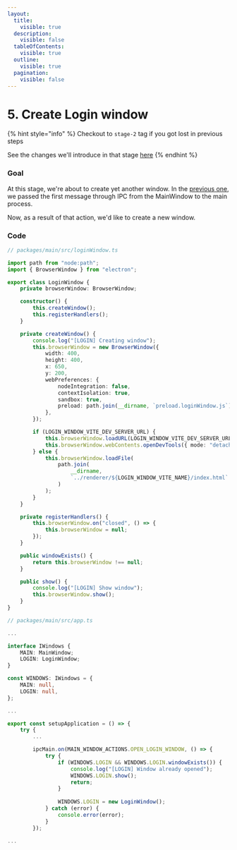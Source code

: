 ```yaml
---
layout:
  title:
    visible: true
  description:
    visible: false
  tableOfContents:
    visible: true
  outline:
    visible: true
  pagination:
    visible: false
---
```


# 5. Create Login window

{% hint style="info" %}
Checkout to `stage-2` tag if you got lost in previous steps

See the changes we'll introduce in that stage [here](https://github.com/piotr-chowaniec/electron-workshop/commit/62247b1ec576f8be96e02a10d1156b89e1d9b588)
{% endhint %}

### Goal

At this stage, we're about to create yet another window. In the [previous one](4.-first-ipc-message.md), we passed the first message through IPC from the MainWindow to the main process.

Now, as a result of that action, we'd like to create a new window.

### Code

```typescript
// packages/main/src/loginWindow.ts

import path from "node:path";
import { BrowserWindow } from "electron";

export class LoginWindow {
    private browserWindow: BrowserWindow;

    constructor() {
        this.createWindow();
        this.registerHandlers();
    }

    private createWindow() {
        console.log("[LOGIN] Creating window");
        this.browserWindow = new BrowserWindow({
            width: 400,
            height: 400,
            x: 650,
            y: 200,
            webPreferences: {
                nodeIntegration: false,
                contextIsolation: true,
                sandbox: true,
                preload: path.join(__dirname, `preload.loginWindow.js`),
            },
        });

        if (LOGIN_WINDOW_VITE_DEV_SERVER_URL) {
            this.browserWindow.loadURL(LOGIN_WINDOW_VITE_DEV_SERVER_URL);
            this.browserWindow.webContents.openDevTools({ mode: "detach" });
        } else {
            this.browserWindow.loadFile(
                path.join(
                    __dirname,
                    `../renderer/${LOGIN_WINDOW_VITE_NAME}/index.html`
                )
            );
        }
    }

    private registerHandlers() {
        this.browserWindow.on("closed", () => {
            this.browserWindow = null;
        });
    }

    public windowExists() {
        return this.browserWindow !== null;
    }

    public show() {
        console.log("[LOGIN] Show window");
        this.browserWindow.show();
    }
}

```

```typescript
// packages/main/src/app.ts

...

interface IWindows {
    MAIN: MainWindow;
    LOGIN: LoginWindow;
}

const WINDOWS: IWindows = {
    MAIN: null,
    LOGIN: null,
};

...

export const setupApplication = () => {
    try {
        ...

        ipcMain.on(MAIN_WINDOW_ACTIONS.OPEN_LOGIN_WINDOW, () => {
            try {
                if (WINDOWS.LOGIN && WINDOWS.LOGIN.windowExists()) {
                    console.log("[LOGIN] Window already opened");
                    WINDOWS.LOGIN.show();
                    return;
                }
        
                WINDOWS.LOGIN = new LoginWindow();
            } catch (error) {
                console.error(error);
            }
        });
        
...
        
```
